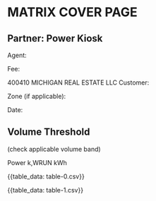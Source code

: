 # MATRIX COVER PAGE 

## Partner: Power Kiosk

Agent: $\qquad$

Fee: $\qquad$

400410 MICHIGAN REAL ESTATE LLC
Customer: $\qquad$

Zone (if applicable): $\qquad$

Date: $\qquad$

## Volume Threshold

(check applicable volume band)

Power k,WRUN kWh

{{table_data: table-0.csv}}


{{table_data: table-1.csv}}
